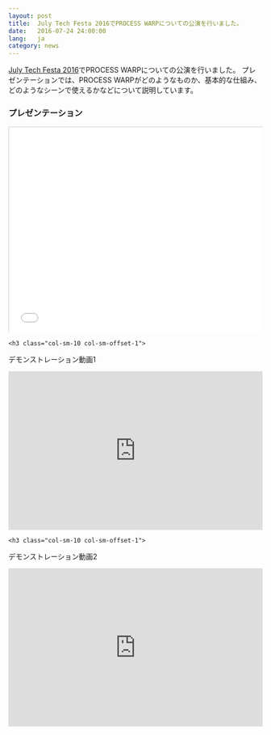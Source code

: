 ```yaml
---
layout: post
title:  July Tech Festa 2016でPROCESS WARPについての公演を行いました。
date:   2016-07-24 24:00:00
lang:   ja
category: news
---
```


[July Tech Festa 2016](http://2016.techfesta.jp/)でPROCESS WARPについての公演を行いました。
プレゼンテーションでは、PROCESS WARPがどのようなものか、基本的な仕組み、どのようなシーンで使えるかなどについて説明しています。

<div class="container-fluid" style="margin-top:1em;">
  <div class="row">
  <h3 class="col-sm-10 col-sm-offset-1">
プレゼンテーション
  </h3>
    <div class="col-sm-10 col-sm-offset-1">
      <div style="position:relative; padding-bottom:75%; padding-top:30px; height:0; overflow:hidden;">
        <iframe src="//www.slideshare.net/slideshow/embed_code/key/JJE9FAetChCO2l"
                frameborder="0" marginwidth="0" marginheight="0" scrolling="no"
                style="border:1px solid #CCC; border-width:1px; margin-bottom:5px; max-width:100%; position: absolute; top:0; left:0; width:100%; height:100%;"
                allowfullscreen></iframe>
        <div style="margin-bottom:5px">
          <strong>
            <a href="//www.slideshare.net/llamerada-jp/process-warp-64328273" title="PROCESS WARP「プロセスがデバイス間で移動する」仕組みを作る" target="_blank">PROCESS WARP「プロセスがデバイス間で移動する」仕組みを作る</a>
          </strong> from 
          <strong>
            <a href="//www.slideshare.net/llamerada-jp" target="_blank">祐司 伊藤</a>
          </strong>
        </div>
      </div>
    </div>

    <h3 class="col-sm-10 col-sm-offset-1">
デモンストレーション動画1
    </h3>
    <div class="col-sm-10 col-sm-offset-1">
      <div style="position:relative; padding-bottom:56.25%; padding-top:30px; height:0; overflow:hidden;">
        <iframe width="560" height="315"
                style="position: absolute; top:0; left:0; width:100%; height:100%;"
                src="https://www.youtube.com/embed/F1NOcRpgwoY"
                frameborder="0" allowfullscreen>
        </iframe>
      </div>
    </div>

    <h3 class="col-sm-10 col-sm-offset-1">
デモンストレーション動画2
    </h3>
    <div class="col-sm-10 col-sm-offset-1">
      <div style="position:relative; padding-bottom:56.25%; padding-top:30px; height:0; overflow:hidden;">
        <iframe width="560" height="315"
                style="position: absolute; top:0; left:0; width:100%; height:100%;"
                src="https://www.youtube.com/embed/AOONSy7XcmM"
                frameborder="0" allowfullscreen>
        </iframe>
      </div>
    </div>
  </div>
</div>

